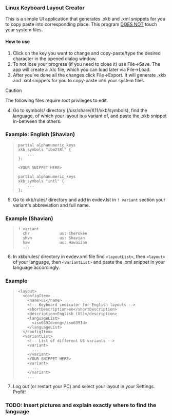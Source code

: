 ### Linux Keyboard Layout Creator
This is a simple UI application that generates .xkb and .xml snippets for you to copy paste into corresponding place. This program <u>DOES NOT</u> touch your system files.

#### How to use
1. Click on the key you want to change and copy-paste/type the desired character in the opened dialog window.
2. To not lose your progress (if you need to close it) use File->Save. The app will create a .klc file, which you can load later via File->Load.
3. After you've done all the changes click File->Export. It will generate .xkb and .xml snippets for you to copy-paste into your system files.
> [!CAUTION]
> The following files require root privileges to edit.
4. Go to symbols/ directory (/usr/share/X11/xkb/symbols), find the language, of which your layout is a variant of, and paste the .xkb snippet in-between the others.
### Example: English (Shavian)
> ```
> partial alphanumeric_keys
> xkb_symbols "ibm238l" {
>     ...
> };
> 
> <YOUR SNIPPET HERE>
> 
> partial alphanumeric_keys
> xkb_symbols "intl" {
>     ...
> };
> ```
5. Go to xkb/rules/ directory and add in evdev.lst in `! variant` section your variant's abbreviation and full name.
### Example (Shavian)
> ```
> ! variant
>   chr             us: Cherokee
>   shvn            us: Shavian
>   haw             us: Hawaiian
>   ...
> ```

6. In xkb/rules/ directory in evdev.xml file find `<layoutList>`, then `<layout>` of your language, then `<variantList>` and paste the .xml snippet in your language accordingly.
### Example
> ```
> <layout>
>   <configItem>
>     <name>us</name>
>     <!-- Keyboard indicator for English layouts -->
>     <shortDescription>en</shortDescription>
>     <description>English (US)</description>
>     <languageList>
>       <iso639Id>eng</iso639Id>
>     </languageList>
>   </configItem>
>   <variantList>
>     <!-- List of different US variants -->
>     <variant>
>       ...
>     </variant>
>     <YOUR SNIPPET HERE>
>     <variant>
>       ...
>     </variant>
>     ...
> ```
7. Log out (or restart your PC) and select your layout in your Settings. Profit!
### TODO: Insert pictures and explain exactly where to find the language

